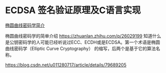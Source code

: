 # ECDSA 签名验证原理及C语言实现

[椭圆曲线密码学简介](https://www.8btc.com/article/63058)

椭圆曲线密码学的简单介绍  https://zhuanlan.zhihu.com/p/26029199
知道什么是公钥密码学的人可能已经听说过ECC、ECDH或是ECDSA。第一个术语是椭圆曲线密码学（Elliptic Curve Cryptography） 的缩写，后两个是基于它的算法名称。

https://blog.csdn.net/u011280717/article/details/79689205
